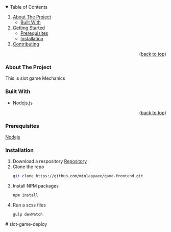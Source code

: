 <details open>
  <summary>Table of Contents</summary>
  <ol>
    <li>
      <a href="#about-the-project">About The Project</a>
      <ul>
        <li><a href="#built-with">Built With</a></li>
      </ul>
    </li>
    <li>
      <a href="#getting-started">Getting Started</a>
      <ul>
        <li><a href="#prerequisites">Prerequisites</a></li>
        <li><a href="#installation">Installation</a></li>
      </ul>
    </li>
    <li><a href="#contributing">Contributing</a></li>
  </ol>
</details>

<p align="right">(<a href="#readme-top">back to top</a>)</p>

### About The Project
This is slot game Mechanics

### Built With

* <a href="https://nodejs.org/en/">Nodejs.js</a> 

<p align="right">(<a href="#readme-top">back to top</a>)</p>


### Prerequisites

 <a href="https://nodejs.org/en/">Nodejs</a>  <br>

 ### Installation


1. Download a respository <a href="https://github.com/minlapyaee/game-frontend.git">Repository</a>
2. Clone the repo
   ```sh
   git clone https://github.com/minlapyaee/game-frontend.git
   ```
3. Install NPM packages
   ```sh
   npm install
   ```
4. Run a scss files
   ```sh
   gulp devWatch
   ```  
#   s l o t - g a m e - d e p l o y  
 